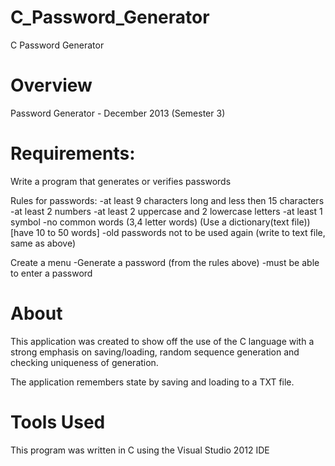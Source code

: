 # C_Password_Generator
C Password Generator


Overview
=====
Password Generator - December 2013 (Semester 3)

Requirements:
=====
Write a program that generates or verifies passwords

Rules for passwords:
-at least 9 characters long and less then 15 characters
-at least 2 numbers
-at least 2 uppercase and 2 lowercase letters
-at least 1 symbol
-no common words (3,4 letter words) (Use a dictionary(text file))	[have 10 to 50 words]
-old passwords not to be used again (write to text file, same as above)

Create a menu
-Generate a password (from the rules above)
-must be able to enter a password


About
=====
This application was created to show off the use of the C language with a strong emphasis on saving/loading, random sequence generation and checking uniqueness of generation.

The application remembers state by saving and loading to a TXT file.


Tools Used
=====
This program was written in C using the Visual Studio 2012 IDE
